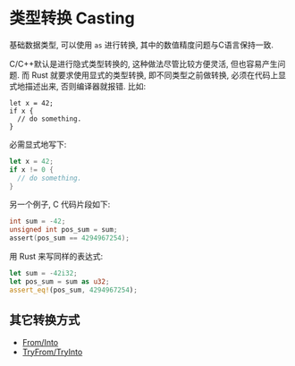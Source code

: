 # 类型转换 Casting

基础数据类型, 可以使用 `as` 进行转换, 其中的数值精度问题与C语言保持一致.

C/C++默认是进行隐式类型转换的, 这种做法尽管比较方便灵活, 但也容易产生问题.
而 Rust 就要求使用显式的类型转换, 即不同类型之前做转换, 必须在代码上显式地描述出来, 否则编译器就报错. 比如:

```compile_fail
let x = 42;
if x {
  // do something.
}
```

必需显式地写下:

```rust
let x = 42;
if x != 0 {
  // do something.
}
```

另一个例子, C 代码片段如下:

```c
int sum = -42;
unsigned int pos_sum = sum;
assert(pos_sum == 4294967254);
```

用 Rust 来写同样的表达式:

```rust
let sum = -42i32;
let pos_sum = sum as u32;
assert_eq!(pos_sum, 4294967254);
```

## 其它转换方式

- [From/Into](../common-traits/from-into.md)
- [TryFrom/TryInto](../common-traits/try-from-try-into.md)